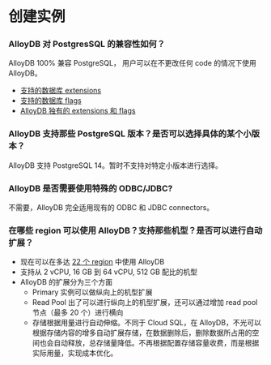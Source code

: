 # 创建实例

### AlloyDB 对 PostgresSQL 的兼容性如何？

AlloyDB 100% 兼容 PostgreSQL， 用户可以在不更改任何 code 的情况下使用 AlloyDB。

* [支持的数据库 extensions](https://cloud.google.com/alloydb/docs/reference/extensions)
* [支持的数据库 flags](https://cloud.google.com/alloydb/docs/reference/database-flags)
* [AlloyDB 独有的 extensions 和 flags](https://cloud.google.com/alloydb/docs/reference/alloydb-flags)

### AlloyDB 支持那些 PostgreSQL 版本？是否可以选择具体的某个小版本？

AlloyDB 支持 PostgreSQL 14。暂时不支持对特定小版本进行选择。

### AlloyDB 是否需要使用特殊的 ODBC/JDBC?

不需要，AlloyDB 完全适用现有的 ODBC 和 JDBC connectors。

### 在哪些 region 可以使用 AlloyDB？支持那些机型？是否可以进行自动扩展？

* 现在可以在多达 [22 个 region](https://cloud.google.com/alloydb/docs/locations) 中使用 AlloyDB
* 支持从 2 vCPU, 16 GB 到 64 vCPU, 512 GB 配比的机型
* AlloyDB 的扩展分为三个方面
  * Primary 实例可以做纵向上的机型扩展
  * Read Pool 出了可以进行纵向上的机型扩展，还可以通过增加 read pool 节点（最多 20 个）进行横向
  * 存储根据用量进行自动伸缩。不同于 Cloud SQL，在 AlloyDB，不光可以根据存储内容的增多自动扩展存储，在数据删除后，删除数据所占用的空间也会自动释放，总存储量降低。不再根据配置存储容量收费，而是根据实际用量，实现成本优化。
